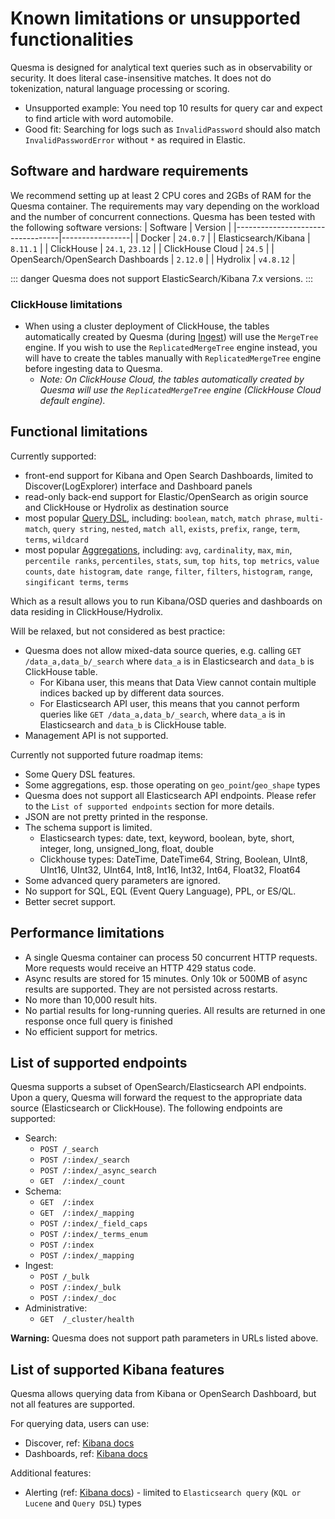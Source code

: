 # Known limitations or unsupported functionalities

Quesma is designed for analytical text queries such as in observability or security.
It does literal case-insensitive matches.
It does not do tokenization, natural language processing or scoring.
* Unsupported example: You need top 10 results for query car and expect to find article with word automobile.
* Good fit: Searching for logs such as `InvalidPassword` should also match `InvalidPasswordError` without `*` as required in Elastic.

## Software and hardware requirements
We recommend setting up at least 2 CPU cores and 2GBs of RAM for the Quesma container. The requirements may vary depending on the workload and the number of concurrent connections.
Quesma has been tested with the following software versions:
| Software                         | Version         |
|----------------------------------|-----------------|
| Docker                           | `24.0.7`        | 
| Elasticsearch/Kibana             | `8.11.1`        |
| ClickHouse                       | `24.1`, `23.12` |
| ClickHouse Cloud                 | `24.5`          |
| OpenSearch/OpenSearch Dashboards | `2.12.0`        |
| Hydrolix                         | `v4.8.12`       |

::: danger
Quesma does not support ElasticSearch/Kibana 7.x versions.
:::

### ClickHouse limitations
* When using a cluster deployment of ClickHouse, the tables automatically created by Quesma (during [Ingest](/ingest.md)) will use the `MergeTree` engine. If you wish to use the `ReplicatedMergeTree` engine instead, you will have to create the tables manually with  `ReplicatedMergeTree` engine before ingesting data to Quesma.
  * *Note: On ClickHouse Cloud, the tables automatically created by Quesma will use the `ReplicatedMergeTree` engine (ClickHouse Cloud default engine).* 

## Functional limitations
Currently supported:
- front-end support for Kibana and Open Search Dashboards, limited to Discover(LogExplorer) interface and Dashboard panels
- read-only back-end support for Elastic/OpenSearch as origin source and ClickHouse or Hydrolix as destination source
- most popular [Query DSL](https://www.elastic.co/guide/en/elasticsearch/reference/current/query-dsl.html),
  including: `boolean`, `match`, `match phrase`, `multi-match`, `query string`, `nested`, `match all`, `exists`, `prefix`, `range`, `term`, `terms`, `wildcard`
- most popular [Aggregations](https://www.elastic.co/guide/en/elasticsearch/reference/current/search-aggregations.html),
  including: `avg`, `cardinality`, `max`, `min`, `percentile ranks`, `percentiles`, `stats`, `sum`, `top hits`, `top metrics`, `value counts`,
  `date histogram`, `date range`, `filter`, `filters`, `histogram`, `range`, `singificant terms`, `terms`

Which as a result allows you to run Kibana/OSD queries and dashboards on data residing in ClickHouse/Hydrolix.


Will be relaxed, but not considered as best practice:
* Quesma does not allow mixed-data source queries, e.g. calling `GET /data_a,data_b/_search` where `data_a` is in Elasticsearch and `data_b` is ClickHouse table.
  * For Kibana user, this means that Data View cannot contain multiple indices backed up by different data sources.
  * For Elasticsearch API user, this means that you cannot perform queries like `GET /data_a,data_b/_search`, where `data_a` is in Elasticsearch and `data_b` is ClickHouse table.
* Management API is not supported.

Currently not supported future roadmap items:
* Some Query DSL features.
* Some aggregations, esp. those operating on `geo_point`/`geo_shape` types
* Quesma does not support all Elasticsearch API endpoints. Please
  refer to the `List of supported endpoints` section for more details.
* JSON are not pretty printed in the response.
* The schema support is limited.
  * Elasticsearch types: date, text, keyword, boolean, byte, short, integer, long, unsigned_long, float, double
  * Clickhouse types: DateTime, DateTime64, String, Boolean, UInt8, UInt16, UInt32, UInt64, Int8, Int16, Int32, Int64, Float32, Float64
* Some advanced query parameters are ignored.
* No support for SQL, EQL (Event Query Language), PPL, or ES/QL.
* Better secret support.



## Performance limitations
* A single Quesma container can process 50 concurrent HTTP requests. More requests would receive an HTTP 429 status code.
* Async results are stored for 15 minutes. Only 10k or 500MB of async results are supported. They are not persisted across restarts.
* No more than 10,000 result hits.
* No partial results for long-running queries. All results are returned in one response once full query is finished
* No efficient support for metrics.


## List of supported endpoints

Quesma supports a subset of OpenSearch/Elasticsearch API endpoints.
Upon a query, Quesma will forward the request to the appropriate data source (Elasticsearch or ClickHouse).
The following endpoints are supported:

* Search:
  * `POST /_search`
  * `POST /:index/_search`
  * `POST /:index/_async_search`
  * `GET  /:index/_count`
* Schema:
  * `GET  /:index`
  * `GET  /:index/_mapping`
  * `POST /:index/_field_caps`
  * `POST /:index/_terms_enum`
  * `POST /:index`
  * `POST /:index/_mapping`
* Ingest:
  * `POST /_bulk`
  * `POST /:index/_bulk`
  * `POST /:index/_doc`
* Administrative:
  * `GET  /_cluster/health`


**Warning:** Quesma does not support path parameters in URLs listed above.

## List of supported Kibana features

Quesma allows querying data from Kibana or OpenSearch Dashboard, but not all features are supported.

For querying data, users can use:
* Discover, ref: [Kibana docs](https://www.elastic.co/guide/en/kibana/8.11/discover.html)
* Dashboards, ref: [Kibana docs](https://www.elastic.co/guide/en/kibana/8.11/dashboard.html)

Additional features:
* Alerting (ref: [Kibana docs](https://www.elastic.co/guide/en/kibana/8.11/kibana-alerts.html)) - limited to `Elasticsearch query` (`KQL or Lucene` and `Query DSL`) types
